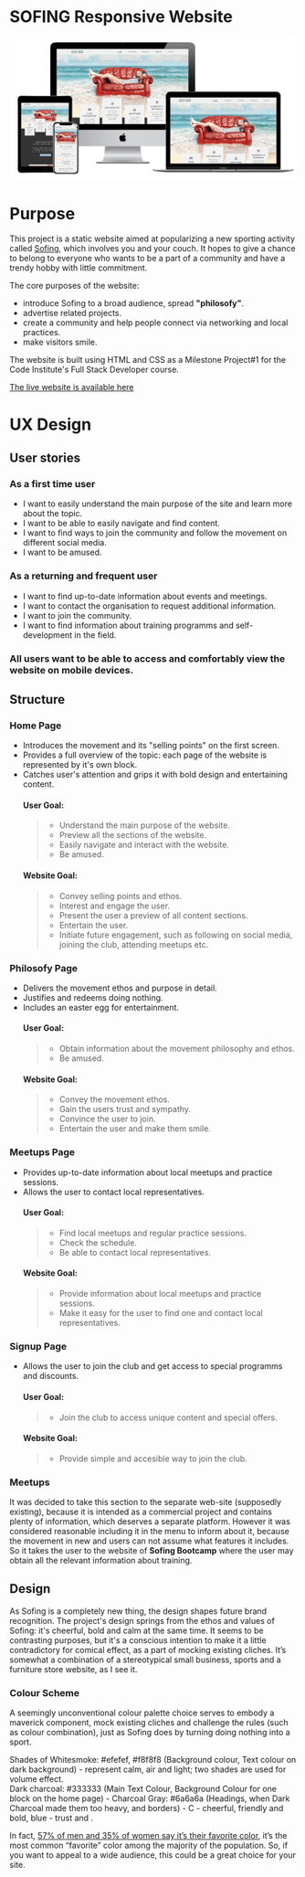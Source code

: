 # SOFING Responsive Website
![Website Mock Up](assets/images/mockup.png)
# Purpose
This project is a static website aimed at popularizing a new sporting activity called [Sofing](https://oks-erm.github.io/sofing/index.html), which involves you and your couch. It hopes to give a chance to belong to everyone who wants to be a part of a community and have a trendy hobby with little commitment. 

The core purposes of the website:
- introduce Sofing to a broad audience, spread **"philosofy"**.
- advertise related projects.
- create a community and help people connect via networking and local practices. 
- make visitors smile. 

The website is built using HTML and CSS as a Milestone Project#1 for the Code Institute's Full Stack Developer course.  

[The live website is available here](https://oks-erm.github.io/sofing/index.html)

# UX Design
## User stories
### As a **first time user**

- I want to easily understand the main purpose of the site and learn more about the topic.
- I want to be able to easily navigate and find content.
- I want to find ways to join the community and follow the movement on different social media.
- I want to be amused.

### As a **returning** and **frequent user**

- I want to find up-to-date information about events and meetings.
- I want to contact the organisation to request additional information.
- I want to join the community.
- I want to find information about training programms and self-development in the field.

### All users want to be able to access and comfortably view the website on mobile devices.

## Structure
### Home Page
- Introduces the movement and its "selling points" on the first screen.
- Provides a full overview of the topic: each page of the website is represented by it's own block.
- Catches user's attention and grips it with bold design and entertaining content.
    #### User Goal:
    >   - Understand the main purpose of the website.
    >   - Preview all the sections of the website.
    >   - Easily navigate and interact with the website.
    >   - Be amused.
    #### Website Goal:
    >   - Convey selling points and ethos.
    >   - Interest and engage the user.
    >   - Present the user a preview of all content sections.
    >   - Entertain the user.
    >   - Initiate future engagement, such as following on social media, joining the club, attending meetups etc.

### Philosofy Page
- Delivers the movement ethos and purpose in detail.
- Justifies and redeems doing nothing.
- Includes an easter egg for entertainment.
    #### User Goal:
    >   - Obtain information about the movement philosophy and ethos.
    >   - Be amused.
    #### Website Goal:
    >   - Convey the movement ethos.
    >   - Gain the users trust and sympathy.
    >   - Convince the user to join.
    >   - Entertain the user and make them smile.

### Meetups Page
- Provides up-to-date information about local meetups and practice sessions.
- Allows the user to contact local representatives.
    #### User Goal:
    >   - Find local meetups and regular practice sessions.
    >   - Check the schedule.
    >   - Be able to contact local representatives.
    #### Website Goal:
    >   - Provide information about local meetups and practice sessions.
    >   - Make it easy for the user to find one and contact local representatives.

### Signup Page
- Allows the user to join the club and get access to special programms and discounts.
    #### User Goal:
    >   - Join the club to access unique content and special offers.
    #### Website Goal:
    >   - Provide simple and accesible way to join the club.

### Meetups 
It was decided to take this section to the separate web-site (supposedly existing), because it is intended as a commercial project and contains plenty of information, which deserves a separate platform. However it was considered reasonable including it in the menu to inform about it, because the movement in new and users can not assume what features it includes. So it takes the user to the website of **Sofing Bootcamp** where the user may obtain all the relevant information about training. 

## Design

As Sofing is a completely new thing, the design shapes future brand recognition. The project's design springs from the ethos and values of Sofing: it's cheerful, bold and calm at the same time. It seems to be contrasting purposes, but it's a conscious intention to make it a little contradictory for comical effect, as a part of mocking existing cliches. It’s somewhat a combination of a stereotypical small business, sports and a furniture store website, as I see it. 

### Colour Scheme

A seemingly unconventional colour palette choice serves to embody a maverick component, mock existing cliches and challenge the rules (such as colour combination), just as Sofing does by turning doing nothing into a sport. 

Shades of Whitesmoke: #efefef, #f8f8f8 (Background colour, Text colour on dark background) - represent calm, air and light; two shades are used for volume effect.  
Dark charcoal: #333333 (Main Text Colour, Background Colour for one block on the home page) -
Charcoal Gray: #6a6a6a (Headings, when Dark Charcoal made them too heavy, and borders) -
C - cheerful, friendly and bold, 
blue - trust and .

In fact, [57% of men and 35% of women say it’s their favorite color](https://ceblog.s3.amazonaws.com/wp-content/uploads/2018/03/24214633/website-color-palettes-35.png), it’s the most common “favorite” color among the majority of the population. So, if you want to appeal to a wide audience, this could be a great choice for your site.
